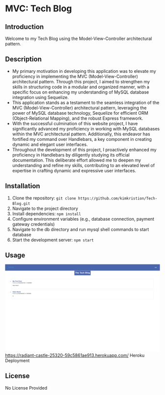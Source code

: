 # MVC: Tech Blog
## Introduction
Welcome to my Tech Blog using the Model-View-Controller architectural pattern.

## Description
- My primary motivation in developing this application was to elevate my proficiency in implementing the MVC (Model-View-Controller) architectural pattern. Through this project, I aimed to strengthen my skills in structuring code in a modular and organized manner, with a specific focus on enhancing my understanding of MySQL database integration using Sequelize. 
- This application stands as a testament to the seamless integration of the MVC (Model-View-Controller) architectural pattern, leveraging the power of MySQL database technology, Sequelize for efficient ORM (Object-Relational Mapping), and the robust Express framework.
- With the successful culmination of this website project, I have significantly advanced my proficiency in working with MySQL databases within the MVC architectural pattern. Additionally, this endeavor has fortified my command over Handlebars, a key component in creating dynamic and elegant user interfaces.
- Throughout the development of this project, I proactively enhanced my proficiency in Handlebars by diligently studying its official documentation. This deliberate effort allowed me to deepen my understanding and refine my skills, contributing to an elevated level of expertise in crafting dynamic and expressive user interfaces.

## Installation 
1. Clone the repository: `git clone https://github.com/kimkristion/Tech-Blog.git`
2. Navigate to the project directory
3. Install dependencies: `npm install`
4. Configure environment variables (e.g., database connection, payment gateway credentials)
5. Navigate to the db directory and run mysql shell commands to start database
6. Start the development server: `npm start`

## Usage 
![Working Application](./public/images/application.png)
https://radiant-castle-25320-59c5861ae913.herokuapp.com/ 
Heroku Deployment

## License 
No License Provided

